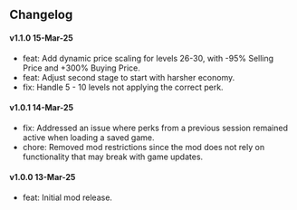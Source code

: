 ## Changelog

#### v1.1.0 15-Mar-25

- feat: Add dynamic price scaling for levels 26-30, with -95% Selling Price and +300% Buying Price.
- feat: Adjust second stage to start with harsher economy.
- fix: Handle 5 - 10 levels not applying the correct perk.

#### v1.0.1 14-Mar-25

- fix: Addressed an issue where perks from a previous session remained active when loading a saved game.
- chore: Removed mod restrictions since the mod does not rely on functionality that may break with game updates.

#### v1.0.0 13-Mar-25

- feat: Initial mod release.

